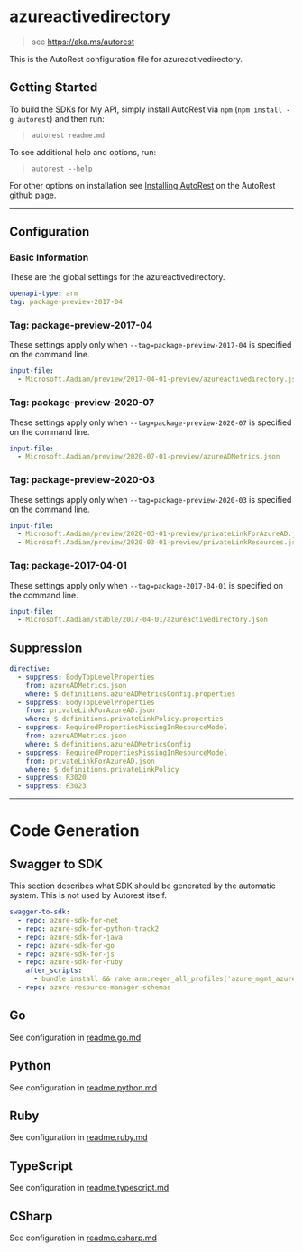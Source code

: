 # azureactivedirectory

> see https://aka.ms/autorest

This is the AutoRest configuration file for azureactivedirectory.

## Getting Started

To build the SDKs for My API, simply install AutoRest via `npm` (`npm install -g autorest`) and then run:

> `autorest readme.md`

To see additional help and options, run:

> `autorest --help`

For other options on installation see [Installing AutoRest](https://aka.ms/autorest/install) on the AutoRest github page.

---

## Configuration

### Basic Information

These are the global settings for the azureactivedirectory.

``` yaml
openapi-type: arm
tag: package-preview-2017-04
```


### Tag: package-preview-2017-04

These settings apply only when `--tag=package-preview-2017-04` is specified on the command line.

```yaml $(tag) == 'package-preview-2017-04'
input-file:
  - Microsoft.Aadiam/preview/2017-04-01-preview/azureactivedirectory.json
```
### Tag: package-preview-2020-07

These settings apply only when `--tag=package-preview-2020-07` is specified on the command line.

``` yaml $(tag) == 'package-preview-2020-07'
input-file:
  - Microsoft.Aadiam/preview/2020-07-01-preview/azureADMetrics.json
```

### Tag: package-preview-2020-03

These settings apply only when `--tag=package-preview-2020-03` is specified on the command line.

``` yaml $(tag) == 'package-preview-2020-07'
input-file:
  - Microsoft.Aadiam/preview/2020-03-01-preview/privateLinkForAzureAD.json
  - Microsoft.Aadiam/preview/2020-03-01-preview/privateLinkResources.json
```

### Tag: package-2017-04-01

These settings apply only when `--tag=package-2017-04-01` is specified on the command line.

``` yaml $(tag) == 'package-2017-04-01'
input-file:
  - Microsoft.Aadiam/stable/2017-04-01/azureactivedirectory.json
```

## Suppression

``` yaml
directive:
  - suppress: BodyTopLevelProperties
    from: azureADMetrics.json
    where: $.definitions.azureADMetricsConfig.properties
  - suppress: BodyTopLevelProperties
    from: privateLinkForAzureAD.json
    where: $.definitions.privateLinkPolicy.properties
  - suppress: RequiredPropertiesMissingInResourceModel
    from: azureADMetrics.json
    where: $.definitions.azureADMetricsConfig
  - suppress: RequiredPropertiesMissingInResourceModel
    from: privateLinkForAzureAD.json
    where: $.definitions.privateLinkPolicy
  - suppress: R3020
  - suppress: R3023
```

---

# Code Generation

## Swagger to SDK

This section describes what SDK should be generated by the automatic system.
This is not used by Autorest itself.

``` yaml $(swagger-to-sdk)
swagger-to-sdk:
  - repo: azure-sdk-for-net
  - repo: azure-sdk-for-python-track2
  - repo: azure-sdk-for-java
  - repo: azure-sdk-for-go
  - repo: azure-sdk-for-js
  - repo: azure-sdk-for-ruby
    after_scripts:
      - bundle install && rake arm:regen_all_profiles['azure_mgmt_azureactivedirectory']
  - repo: azure-resource-manager-schemas
```

## Go

See configuration in [readme.go.md](./readme.go.md)

## Python

See configuration in [readme.python.md](./readme.python.md)

## Ruby

See configuration in [readme.ruby.md](./readme.ruby.md)

## TypeScript

See configuration in [readme.typescript.md](./readme.typescript.md)

## CSharp

See configuration in [readme.csharp.md](./readme.csharp.md)
